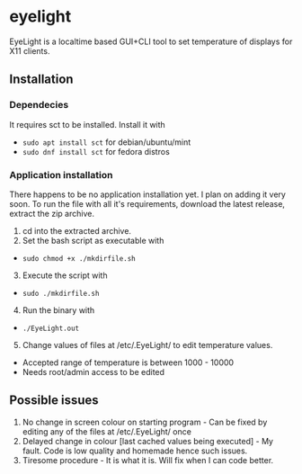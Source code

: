 # eyelight
EyeLight is a localtime based GUI+CLI tool to set temperature of displays for X11 clients.


## Installation

### Dependecies
It requires sct to be installed.
Install it with
* ```sudo apt install sct``` for debian/ubuntu/mint
* ```sudo dnf install sct``` for fedora distros

### Application installation 
There happens to be no application installation yet. I plan on adding it very soon.
To run the file with all it's requirements, download the latest release, extract the zip archive.
1. cd into the extracted archive.
2. Set the bash script as executable with
* ```sudo chmod +x ./mkdirfile.sh```
3. Execute the script with
* ```sudo ./mkdirfile.sh ```
4. Run the binary with
* ```./EyeLight.out ```
5. Change values of files at /etc/.EyeLight/ to edit temperature values.
* Accepted range of temperature is between 1000 - 10000
* Needs root/admin access to be edited
   
## Possible issues
1. No change in screen colour on starting program - Can be fixed by editing any of the files at /etc/.EyeLight/ once
2. Delayed change in colour [last cached values being executed] - My fault. Code is low quality and homemade hence such issues.
3. Tiresome procedure - It is what it is. Will fix when I can code better.

